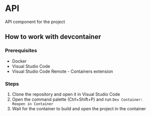 # API
API component for the project

## How to work with devcontainer

### Prerequisites
- Docker
- Visual Studio Code
- Visual Studio Code Remote - Containers extension

### Steps
1. Clone the repository and open it in Visual Studio Code
2. Open the command palette (Ctrl+Shift+P) and run `Dev Container: Reopen in Container`
3. Wait for the container to build and open the project in the container